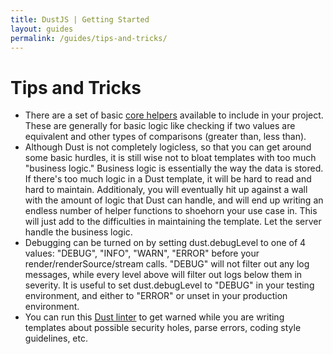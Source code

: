 ```yaml
---
title: DustJS | Getting Started
layout: guides
permalink: /guides/tips-and-tricks/
---
```


# Tips and Tricks

* There are a set of basic <a href="https://github.com/linkedin/dustjs-helpers" target="_blank">core helpers</a> available to include in your project.  These are generally for basic logic like checking if two values are equivalent and other types of comparisons (greater than, less than).
* Although Dust is not completely logicless, so that you can get around some basic hurdles, it is still wise not to bloat templates with too much "business logic."  Business logic is essentially the way the data is stored.  If there's too much logic in a Dust template, it will be hard to read and hard to maintain.  Additionaly, you will eventually hit up against a wall with the amount of logic that Dust can handle, and will end up writing an endless number of helper functions to shoehorn your use case in.  This will just add to the difficulties in maintaining the template.  Let the server handle the business logic.  
* Debugging can be turned on by setting dust.debugLevel to one of 4 values: "DEBUG", "INFO", "WARN", "ERROR" before your render/renderSource/stream calls.  "DEBUG" will not filter out any log messages, while every level above will filter out logs below them in severity.  It is useful to set dust.debugLevel to "DEBUG" in your testing environment, and either to "ERROR" or unset in your production environment.
* You can run this <a href="https://github.com/smfoote/Swiffer.js" target="_blank">Dust linter</a> to get warned while you are writing templates about possible security holes, parse errors, coding style guidelines, etc.